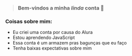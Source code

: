 > ### Bem-vindos a minha _**linda**_ conta 🥸

### Coisas sobre mim:

- Eu criei uma conta por causa do Alura
- Estou aprendendo JavaScript
- Essa conta é um armazem pras bagunças que eu faço
- Tenha baixas expectativas sobre mim
